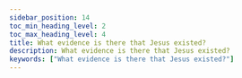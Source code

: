 ```yaml
---
sidebar_position: 14
toc_min_heading_level: 2
toc_max_heading_level: 4
title: What evidence is there that Jesus existed?
description: What evidence is there that Jesus existed?
keywords: ["What evidence is there that Jesus existed?"]
---
```

